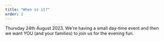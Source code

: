 ```yaml
---
title: "When is it?"
order: 2
---
```


Thursday 24th August 2023. We're having a small day-time event and then we want YOU (and your families) to join us for the evening fun.
